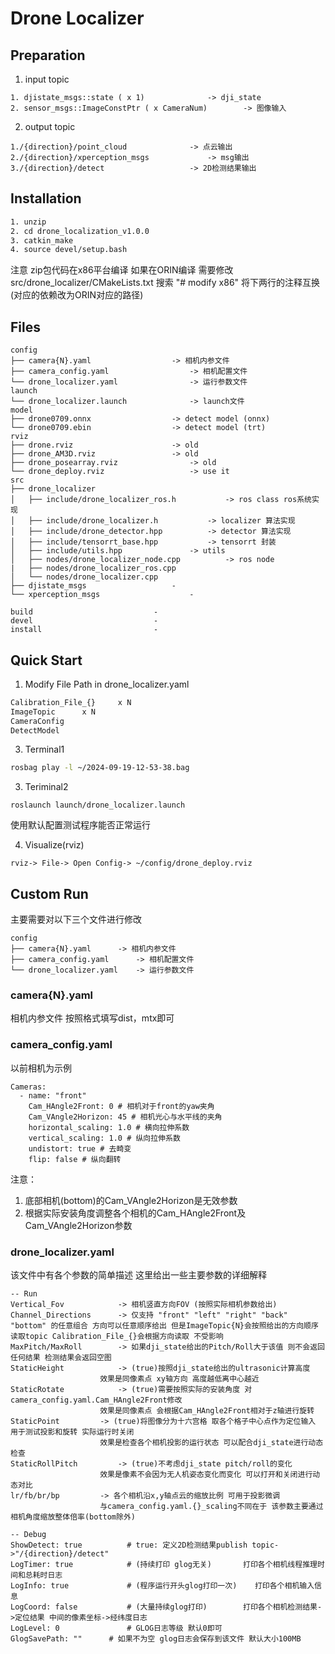 # Drone Localizer

## Preparation

1. input topic

```
1. djistate_msgs::state ( x 1)				-> dji_state
2. sensor_msgs::ImageConstPtr ( x CameraNum)		-> 图像输入
```

2. output topic

```
1./{direction}/point_cloud				-> 点云输出
2./{direction}/xperception_msgs				-> msg输出
3./{direction}/detect					-> 2D检测结果输出
```

## Installation

```bash
1. unzip
2. cd drone_localization_v1.0.0
3. catkin_make
4. source devel/setup.bash
```
注意 zip包代码在x86平台编译 如果在ORIN编译 需要修改src/drone_localizer/CMakeLists.txt 搜索 "# modify x86" 将下两行的注释互换 (对应的依赖改为ORIN对应的路径)

## Files

```
config
├── camera{N}.yaml					-> 相机内参文件
├── camera_config.yaml					-> 相机配置文件
└── drone_localizer.yaml				-> 运行参数文件
launch
└── drone_localizer.launch				-> launch文件
model
├── drone0709.onnx					-> detect model (onnx)
└── drone0709.ebin					-> detect model (trt)
rviz
├── drone.rviz						-> old
├── drone_AM3D.rviz					-> old
├── drone_posearray.rviz				-> old
└── drone_deploy.rviz					-> use it
src
├── drone_localizer
│   ├── include/drone_localizer_ros.h			-> ros class ros系统实现
│   ├── include/drone_localizer.h			-> localizer 算法实现
│   ├── include/drone_detector.hpp			-> detector 算法实现
│   ├── include/tensorrt_base.hpp			-> tensorrt 封装
│   ├── include/utils.hpp				-> utils
│   ├── nodes/drone_localizer_node.cpp			-> ros node
|   ├── nodes/drone_localizer_ros.cpp	
│   └── nodes/drone_localizer.cpp
├── djistate_msgs					-
└── xperception_msgs					-

build 							-
devel 							-
install 						-
```

## Quick Start
1. Modify File Path in drone_localizer.yaml
```bash
Calibration_File_{} 	x N
ImageTopic 		x N
CameraConfig
DetectModel
```

3. Terminal1

```bash
rosbag play -l ~/2024-09-19-12-53-38.bag
```

3. Teriminal2

```   
roslaunch launch/drone_localizer.launch
```

使用默认配置测试程序能否正常运行 

4. Visualize(rviz)

```
rviz-> File-> Open Config-> ~/config/drone_deploy.rviz
```

## Custom Run

主要需要对以下三个文件进行修改

```
config
├── camera{N}.yaml		-> 相机内参文件
├── camera_config.yaml		-> 相机配置文件
└── drone_localizer.yaml	-> 运行参数文件
```

### camera{N}.yaml

相机内参文件 按照格式填写dist，mtx即可

### camera_config.yaml

以前相机为示例

```
Cameras:
  - name: "front"
    Cam_HAngle2Front: 0 # 相机对于front的yaw夹角
    Cam_VAngle2Horizon: 45 # 相机光心与水平线的夹角
    horizontal_scaling: 1.0 # 横向拉伸系数
    vertical_scaling: 1.0 # 纵向拉伸系数
    undistort: true # 去畸变
    flip: false # 纵向翻转
```

注意：

1. 底部相机(bottom)的Cam_VAngle2Horizon是无效参数
2. 根据实际安装角度调整各个相机的Cam_HAngle2Front及Cam_VAngle2Horizon参数

### drone_localizer.yaml

该文件中有各个参数的简单描述 这里给出一些主要参数的详细解释

```
-- Run
Vertical_Fov			-> 相机竖直方向FOV (按照实际相机参数给出)
Channel_Directions		-> 仅支持 "front" "left" "right" "back" "bottom" 的任意组合 方向可以任意顺序给出 但是ImageTopic{N}会按照给出的方向顺序读取topic Calibration_File_{}会根据方向读取 不受影响
MaxPitch/MaxRoll		-> 如果dji_state给出的Pitch/Roll大于该值 则不会返回任何结果 检测结果会返回空图
StaticHeight			-> (true)按照dji_state给出的ultrasonic计算高度 
					效果是同像素点 xy轴方向 高度越低离中心越近
StaticRotate   			-> (true)需要按照实际的安装角度 对camera_config.yaml.Cam_HAngle2Front修改
					效果是同像素点 会根据Cam_HAngle2Front相对于z轴进行旋转
StaticPoint			-> (true)将图像分为十六宫格 取各个格子中心点作为定位输入 用于测试投影和旋转 实际运行时关闭
					效果是检查各个相机投影的运行状态 可以配合dji_state进行动态检查
StaticRollPitch			-> (true)不考虑dji_state pitch/roll的变化 
					效果是像素不会因为无人机姿态变化而变化 可以打开和关闭进行动态对比 
lr/fb/br/bp			-> 各个相机沿x,y轴点云的缩放比例 可用于投影微调 
					与camera_config.yaml.{}_scaling不同在于 该参数主要通过相机角度缩放整体倍率(bottom除外)
							
-- Debug
ShowDetect: true          # true: 定义2D检测结果publish topic->"/{direction}/detect"
LogTimer: true            # (持续打印 glog无关)		打印各个相机线程推理时间和总耗时日志
LogInfo: true             # (程序运行开头glog打印一次)	打印各个相机输入信息
LogCoord: false           # (大量持续glog打印)		打印各个相机检测结果->定位结果 中间的像素坐标->经纬度日志
LogLevel: 0               # GLOG日志等级 默认0即可
GlogSavePath: ""	  # 如果不为空 glog日志会保存到该文件 默认大小100MB
```

